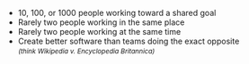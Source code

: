 * 10, 100, or 1000 people working toward a shared goal
* Rarely two people working in the same place
* Rarely two people working at the same time
* Create better software than teams doing the exact opposite<br />*<small>(think Wikipedia v. Encyclopedia Britannica)</small>*